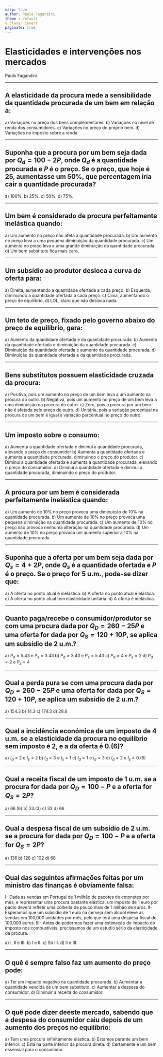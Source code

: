 ```yaml
---
marp: true
author: Paulo Fagandini
theme : default
% class: invert
paginate: true
---
```


# Elasticidades e intervenções nos mercados
Paulo Fagandini

---

## A elasticidade da procura mede a sensibilidade da quantidade procurada de um bem em relação a:

a) Variações no preço dos bens complementares.
b) Variações no nível de renda dos consumidores.
c) Variações no preço do próprio bem.
d) Variações no imposto sobre a renda.

---

## Suponha que a procura por um bem seja dada por $Q_d = 100 - 2P$, onde $Q_d$ é a quantidade procurada e $P$ é o preço. Se o preço, que hoje é 25, aumentasse um 50%, que percentagem iria cair a quantidade procurada?

a) 100%.
b) 25%.
c) 50%.
d) 75%.

---

## Um bem é considerado de procura perfeitamente inelástica quando:

a) Um aumento no preço não afeta a quantidade procurada.
b) Um aumento no preço leva a uma pequena diminuição da quantidade procurada.
c) Um aumento no preço leva a uma grande diminuição da quantidade procurada.
d) Um bem substituto fica mais caro.

---

## Um subsídio ao produtor desloca a curva de oferta para:

a) Direita, aumentando a quantidade ofertada a cada preço.
b) Esquerda, diminuindo a quantidade ofertada a cada preço.
c) Cima, aumentando o preço de equilíbrio.
d) LOL, claro que não desloca nada.

---

## Um teto de preço, fixado pelo governo abaixo do preço de equilíbrio, gera:

a) Aumento da quantidade ofertada e da quantidade procurada.
b) Aumento da quantidade ofertada e diminuição da quantidade procurada.
c) Diminuição da quantidade ofertada e aumento da quantidade procurada.
d) Diminuição da quantidade ofertada e da quantidade procurada.

---

## Bens substitutos possuem elasticidade cruzada da procura:

a) Positiva, pois um aumento no preço de um bem leva a um aumento na procura do outro.
b) Negativa, pois um aumento no preço de um bem leva a uma diminuição na procura do outro.
c) Zero, pois a procura por um bem não é afetada pelo preço do outro.
d) Unitária, pois a variação percentual na procura de um bem é igual à variação percentual no preço do outro.

---

## Um imposto sobre o consumo:

a) Aumenta a quantidade ofertada e diminui a quantidade procurada, elevando o preço do consumidor
b) Aumenta a quantidade ofertada e aumenta a quantidade procurada, diminuindo o preço do produtor.
c) Diminui a quantidade ofertada e aumenta a quantidade procurada, elevando o preço do consumidor.
d) Diminui a quantidade ofertada e diminui a quantidade procurada, diminuindo o preço do produtor.

---

## A procura por um bem é considerada perfeitamente inelástica quando:

a) Um aumento de 10% no preço provoca uma diminuição de 10% na quantidade procurada.
b) Um aumento de 10% no preço provoca uma pequena diminuição na quantidade procurada.
c) Um aumento de 10% no preço não provoca nenhuma alteração na quantidade procurada.
d) Um aumento de 10% no preço provoca um aumento superior a 10% na quantidade procurada.

---

## Suponha que a oferta por um bem seja dada por $Q_s = 4 + 2P$, onde $Q_s$ é a quantidade ofertada e $P$ é o preço. Se o preço for 5 u.m., pode-se dizer que:

a) A oferta no ponto atual é inelástica.
b) A oferta no ponto atual é elástica.
c) A oferta no ponto atual tem elasticidade unitária.
d) A oferta é inelástica.

---

## Quanto paga/recebe o consumidor/produtor se com uma procura dada por $Q_D = 260-25P$ e uma oferta for dada por $Q_S=120+10P$, se aplica um subsídio de 2 u.m.?

a) $P_d=5.43$ e $P_s=3.43$
b) $P_d=3.43$ e $P_s=5.43$
c) $P_d=4$ e $P_s=2$
d) $P_d=2$ e $P_s=4$

---

## Qual a perda pura se com uma procura dada por $Q_D = 260-25P$ e uma oferta for dada por $Q_S=120+10P$, se aplica um subsídio de 2 u.m.?

a) $154.3$
b) $14.3$
c) $174.3$
d) $28.6$

---

## Qual a incidência económica de um imposto de 4 u.m. se a elasticidade da procura no equilíbrio sem imposto é 2, e a da oferta é 0.(6)?

a) $I_d=2$ e $I_s=2$
b) $I_d=3$ e $I_s=1$
c) $I_d=1$ e $I_d=3$
d) $I_d=2$ e $I_s=0.(6)$

---

## Qual a receita fiscal de um imposto de 1 u.m. se a procura for dada por $Q_D=100-P$ e a oferta for $Q_S=2P$?

a) $66.(6)$
b) $33.(3)$
c) $33$
d) $66$

---

## Qual a despesa fiscal de um subsídio de 2 u.m. se a procura for dada por $Q_D=100-P$ e a oferta for $Q_S=2P$?

a) 136
b) 128
c) 102
d) 68

---

## Qual das seguintes afirmações feitas por um ministro das finanças é obviamente falsa:

I-  Dada as vendas em Portugal de 1 milhão de pacotes de cotonetes por mês, e representar uma procura bastante elástica, um imposto de 1 euro por pacto deverá refletir uma colheita de pouco mais de 1 milhão de euros.
II- Esperamos que um subsídio de 1 euro na cerveja sem álcool eleve as vendas em 100,000 unidades por mês, pelo que terá uma despesa fiscal de 100,000 euros.
III- Antes de podermos fazer uma estimação do impacto do imposto nos combustíveis, precissamos de um estudio sério da elasticidade da procura.

a) I, II e III.
b) I e II.
c) Só III.
d) II e III.

---

## O quê é sempre falso faz um aumento do preço pode:

a) Ter um impacto negativo na quantidade procurada.
b) Aumentar a quantidade vendida de um bem substituto.
c) Aumentar a despesa do consumidor.
d) Diminuir a receita do consumidor.

---

## O quê pode dizer deeste mercado, sabendo que a despesa do consumidor caiu depois de um aumento dos preços no equilíbrio:

a) Tem uma procura infinitamente elástica.
b) Estamos perante um bem inferior.
c) Está na parte inferior da procura direta.
d) Certamente é um bem essensial para o consumidor.